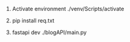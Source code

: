 1. Activate environment 
./venv/Scripts/activate 

2. pip install req.txt  

3. fastapi dev ./blogAPI/main.py 